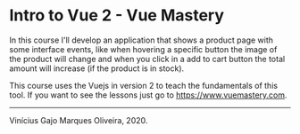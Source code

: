 # Intro to Vue 2 - Vue Mastery

In this course I'll develop an application that shows a product page with some interface events, like when hovering a specific button the image of the product will change and when you click in a add to cart button the total amount will increase (if the product is in stock).

This course uses the Vuejs in version 2 to teach the fundamentals of this tool. If you want to see the lessons just go to https://www.vuemastery.com.

---
Vinícius Gajo Marques Oliveira, 2020.